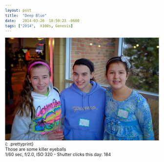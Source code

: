 ```yaml
---
layout: post
title:  "Deep Blue"
date:   2014-03-26  18:50:23 -0600
tags: ["2014",  X100s, Genesis]
---
```

![:title](/images/2014/2014_0326_DSCF2200.jpg)
{: .prettyprint}  
Those are some killer eyeballs  
1/60 sec, f/2.0, ISO 320 - Shutter clicks this day: 184